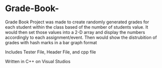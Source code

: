 # Grade-Book-
Grade Book Project was made to create randomly generated grades for each student within the class based of the number of students value. It would then set those values into a 2-D array and display the numbers accordingly to each assignment/event. Then would show the distrubition of grades with hash marks in a bar graph format

Includes Tester File, Header File, and cpp file 

Written in C++ on Visual Studios 
